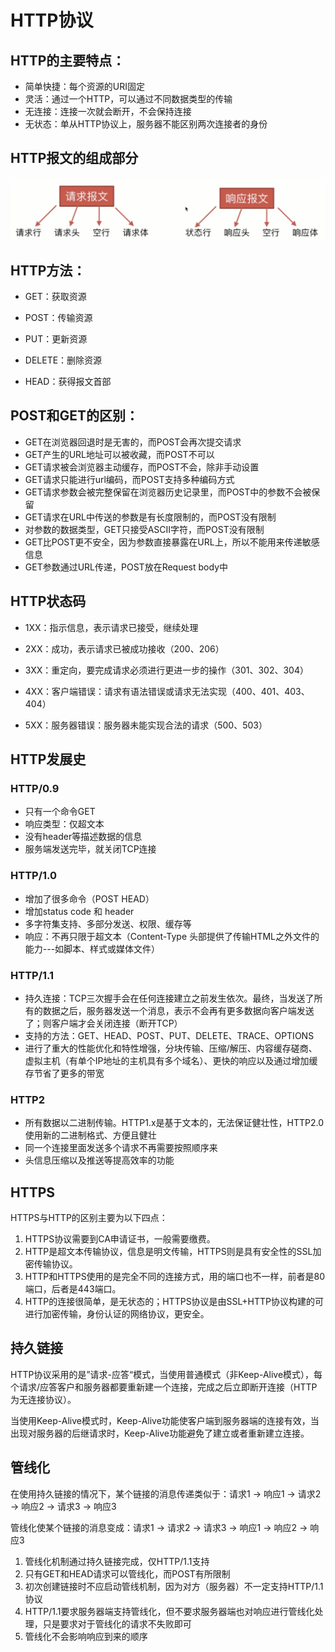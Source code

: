 # HTTP协议

## HTTP的主要特点：

* 简单快捷：每个资源的URI固定
* 灵活：通过一个HTTP，可以通过不同数据类型的传输
* 无连接：连接一次就会断开，不会保持连接
* 无状态：单从HTTP协议上，服务器不能区别两次连接者的身份

## HTTP报文的组成部分

![](/assets/HTTP报文.png)

## HTTP方法：

* GET：获取资源

* POST：传输资源

* PUT：更新资源

* DELETE：删除资源

* HEAD：获得报文首部

## POST和GET的区别：

* GET在浏览器回退时是无害的，而POST会再次提交请求
* GET产生的URL地址可以被收藏，而POST不可以
* GET请求被会浏览器主动缓存，而POST不会，除非手动设置
* GET请求只能进行url编码，而POST支持多种编码方式
* GET请求参数会被完整保留在浏览器历史记录里，而POST中的参数不会被保留
* GET请求在URL中传送的参数是有长度限制的，而POST没有限制
* 对参数的数据类型，GET只接受ASCII字符，而POST没有限制
* GET比POST更不安全，因为参数直接暴露在URL上，所以不能用来传递敏感信息
* GET参数通过URL传递，POST放在Request body中 

## HTTP状态码

* 1XX：指示信息，表示请求已接受，继续处理
* 2XX：成功，表示请求已被成功接收（200、206）

* 3XX：重定向，要完成请求必须进行更进一步的操作（301、302、304）

* 4XX：客户端错误：请求有语法错误或请求无法实现（400、401、403、404）

* 5XX：服务器错误：服务器未能实现合法的请求（500、503）

## HTTP发展史

### HTTP/0.9

* 只有一个命令GET
* 响应类型：仅超文本
* 没有header等描述数据的信息
* 服务端发送完毕，就关闭TCP连接

### HTTP/1.0

* 增加了很多命令（POST  HEAD）
* 增加status code 和 header
* 多字符集支持、多部分发送、权限、缓存等
* 响应：不再只限于超文本（Content-Type 头部提供了传输HTML之外文件的能力---如脚本、样式或媒体文件）

### HTTP/1.1

* 持久连接：TCP三次握手会在任何连接建立之前发生依次。最终，当发送了所有的数据之后，服务器发送一个消息，表示不会再有更多数据向客户端发送了；则客户端才会关闭连接（断开TCP）
* 支持的方法：GET、HEAD、POST、PUT、DELETE、TRACE、OPTIONS
* 进行了重大的性能优化和特性增强，分块传输、压缩/解压、内容缓存磋商、虚拟主机（有单个IP地址的主机具有多个域名）、更快的响应以及通过增加缓存节省了更多的带宽

### HTTP2

* 所有数据以二进制传输。HTTP1.x是基于文本的，无法保证健壮性，HTTP2.0使用新的二进制格式、方便且健壮
* 同一个连接里面发送多个请求不再需要按照顺序来
* 头信息压缩以及推送等提高效率的功能

## HTTPS

HTTPS与HTTP的区别主要为以下四点：

1. HTTPS协议需要到CA申请证书，一般需要缴费。
2. HTTP是超文本传输协议，信息是明文传输，HTTPS则是具有安全性的SSL加密传输协议。
3. HTTP和HTTPS使用的是完全不同的连接方式，用的端口也不一样，前者是80端口，后者是443端口。
4. HTTP的连接很简单，是无状态的；HTTPS协议是由SSL+HTTP协议构建的可进行加密传输，身份认证的网络协议，更安全。

## 持久链接

HTTP协议采用的是”请求-应答“模式，当使用普通模式（非Keep-Alive模式），每个请求/应答客户和服务器都要重新建一个连接，完成之后立即断开连接（HTTP为无连接协议）。

当使用Keep-Alive模式时，Keep-Alive功能使客户端到服务器端的连接有效，当出现对服务器的后继请求时，Keep-Alive功能避免了建立或者重新建立连接。

## 管线化

在使用持久链接的情况下，某个链接的消息传递类似于：请求1 -&gt; 响应1 -&gt; 请求2 -&gt; 响应2 -&gt; 请求3 -&gt; 响应3

管线化使某个链接的消息变成：请求1 -&gt; 请求2 -&gt; 请求3 -&gt; 响应1 -&gt; 响应2 -&gt; 响应3

1. 管线化机制通过持久链接完成，仅HTTP/1.1支持
2. 只有GET和HEAD请求可以管线化，而POST有所限制
3. 初次创建链接时不应启动管线机制，因为对方（服务器）不一定支持HTTP/1.1协议
4. HTTP/1.1要求服务器端支持管线化，但不要求服务器端也对响应进行管线化处理，只是要求对于管线化的请求不失败即可
5. 管线化不会影响响应到来的顺序



